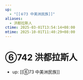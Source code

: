 ```yaml
---
up:
  - "[[⑥73 中美洲民族]]"
aliases:
  - 洪都拉斯人
ctime: 2025-03-01T13:54:14+08:00
mtime: 2025-10-01T11:40:29+08:00
---
```


# ⑥742 洪都拉斯人

- up: [[⑥73 中美洲民族]]
